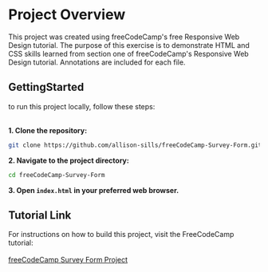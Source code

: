 <h1>Project Overview</h1>
This project was created using freeCodeCamp's free Responsive Web Design tutorial. The purpose of this exercise is to demonstrate HTML and CSS skills learned from section one of freeCodeCamp's Responsive Web Design tutorial. Annotations are included for each file.

<h2>GettingStarted</h2>
to run this project locally, follow these steps:
</br></br>

  **1. Clone the repository:**
  ```sh
  git clone https://github.com/allison-sills/freeCodeCamp-Survey-Form.git
  ```
  **2. Navigate to the project directory:**
  ```sh
  cd freeCodeCamp-Survey-Form
  ```
**3. Open `index.html` in your preferred web browser.**

<h2>Tutorial Link</h2>
For instructions on how to build this project, visit the FreeCodeCamp tutorial:</br>
</br>
<a href = "https://www.freecodecamp.org/learn/2022/responsive-web-design/build-a-survey-form-project/build-a-survey-form">freeCodeCamp Survey Form Project</a>
